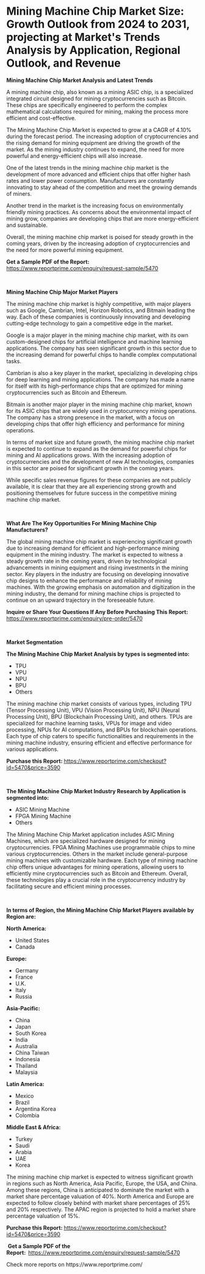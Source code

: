 <p><h1>Mining Machine Chip Market Size: Growth Outlook from 2024 to 2031, projecting at Market's Trends Analysis by Application, Regional Outlook, and Revenue</h1></p><p><strong>Mining Machine Chip Market Analysis and Latest Trends</strong></p>
<p><p>A mining machine chip, also known as a mining ASIC chip, is a specialized integrated circuit designed for mining cryptocurrencies such as Bitcoin. These chips are specifically engineered to perform the complex mathematical calculations required for mining, making the process more efficient and cost-effective.</p><p>The Mining Machine Chip Market is expected to grow at a CAGR of 4.10% during the forecast period. The increasing adoption of cryptocurrencies and the rising demand for mining equipment are driving the growth of the market. As the mining industry continues to expand, the need for more powerful and energy-efficient chips will also increase.</p><p>One of the latest trends in the mining machine chip market is the development of more advanced and efficient chips that offer higher hash rates and lower power consumption. Manufacturers are constantly innovating to stay ahead of the competition and meet the growing demands of miners.</p><p>Another trend in the market is the increasing focus on environmentally friendly mining practices. As concerns about the environmental impact of mining grow, companies are developing chips that are more energy-efficient and sustainable.</p><p>Overall, the mining machine chip market is poised for steady growth in the coming years, driven by the increasing adoption of cryptocurrencies and the need for more powerful mining equipment.</p></p>
<p><strong>Get a Sample PDF of the Report:&nbsp;</strong> <a href="https://www.reportprime.com/enquiry/request-sample/5470">https://www.reportprime.com/enquiry/request-sample/5470</a></p>
<p>&nbsp;</p>
<p><strong>Mining Machine Chip Major Market Players</strong></p>
<p><p>The mining machine chip market is highly competitive, with major players such as Google, Cambrian, Intel, Horizon Robotics, and Bitmain leading the way. Each of these companies is continuously innovating and developing cutting-edge technology to gain a competitive edge in the market.</p><p>Google is a major player in the mining machine chip market, with its own custom-designed chips for artificial intelligence and machine learning applications. The company has seen significant growth in this sector due to the increasing demand for powerful chips to handle complex computational tasks.</p><p>Cambrian is also a key player in the market, specializing in developing chips for deep learning and mining applications. The company has made a name for itself with its high-performance chips that are optimized for mining cryptocurrencies such as Bitcoin and Ethereum.</p><p>Bitmain is another major player in the mining machine chip market, known for its ASIC chips that are widely used in cryptocurrency mining operations. The company has a strong presence in the market, with a focus on developing chips that offer high efficiency and performance for mining operations.</p><p>In terms of market size and future growth, the mining machine chip market is expected to continue to expand as the demand for powerful chips for mining and AI applications grows. With the increasing adoption of cryptocurrencies and the development of new AI technologies, companies in this sector are poised for significant growth in the coming years.</p><p>While specific sales revenue figures for these companies are not publicly available, it is clear that they are all experiencing strong growth and positioning themselves for future success in the competitive mining machine chip market.</p></p>
<p>&nbsp;</p>
<p><strong>What Are The Key Opportunities For Mining Machine Chip Manufacturers?</strong></p>
<p><p>The global mining machine chip market is experiencing significant growth due to increasing demand for efficient and high-performance mining equipment in the mining industry. The market is expected to witness a steady growth rate in the coming years, driven by technological advancements in mining equipment and rising investments in the mining sector. Key players in the industry are focusing on developing innovative chip designs to enhance the performance and reliability of mining machines. With the growing emphasis on automation and digitization in the mining industry, the demand for mining machine chips is projected to continue on an upward trajectory in the foreseeable future.</p></p>
<p><strong>Inquire or Share Your Questions If Any Before Purchasing This Report:</strong> <a href="https://www.reportprime.com/enquiry/pre-order/5470">https://www.reportprime.com/enquiry/pre-order/5470</a></p>
<p>&nbsp;</p>
<p><strong>Market Segmentation</strong></p>
<p><strong>The Mining Machine Chip Market Analysis by types is segmented into:</strong></p>
<p><ul><li>TPU</li><li>VPU</li><li>NPU</li><li>BPU</li><li>Others</li></ul></p>
<p><p>The mining machine chip market consists of various types, including TPU (Tensor Processing Unit), VPU (Vision Processing Unit), NPU (Neural Processing Unit), BPU (Blockchain Processing Unit), and others. TPUs are specialized for machine learning tasks, VPUs for image and video processing, NPUs for AI computations, and BPUs for blockchain operations. Each type of chip caters to specific functionalities and requirements in the mining machine industry, ensuring efficient and effective performance for various applications.</p></p>
<p><strong>Purchase this Report:&nbsp;</strong><a href="https://www.reportprime.com/checkout?id=5470&price=3590">https://www.reportprime.com/checkout?id=5470&price=3590</a></p>
<p>&nbsp;</p>
<p><strong>The Mining Machine Chip Market Industry Research by Application is segmented into:</strong></p>
<p><ul><li>ASIC Mining Machine</li><li>FPGA Mining Machine</li><li>Others</li></ul></p>
<p><p>The Mining Machine Chip Market application includes ASIC Mining Machines, which are specialized hardware designed for mining cryptocurrencies. FPGA Mining Machines use programmable chips to mine various cryptocurrencies. Others in the market include general-purpose mining machines with customizable hardware. Each type of mining machine chip offers unique advantages for mining operations, allowing users to efficiently mine cryptocurrencies such as Bitcoin and Ethereum. Overall, these technologies play a crucial role in the cryptocurrency industry by facilitating secure and efficient mining processes.</p></p>
<p>&nbsp;</p>
<p><strong>In terms of Region, the Mining Machine Chip Market Players available by Region are:</strong></p>
<p>
    <p> <strong> North America: </strong>
        <ul>
            <li>United States</li>
            <li>Canada</li>
        </ul>
        </p> 
    <p> <strong> Europe: </strong>
        <ul>
            <li>Germany</li>
            <li>France</li>
            <li>U.K.</li>
            <li>Italy</li>
            <li>Russia</li>
        </ul>
        </p> 
    <p> <strong> Asia-Pacific: </strong>
        <ul>
            <li>China</li>
            <li>Japan</li>
            <li>South Korea</li>
            <li>India</li>
            <li>Australia</li>
            <li>China Taiwan</li>
            <li>Indonesia</li>
            <li>Thailand</li>
            <li>Malaysia</li>
        </ul>
        </p> 
    <p> <strong> Latin America: </strong>
        <ul>
            <li>Mexico</li>
            <li>Brazil</li>
            <li>Argentina Korea</li>
            <li>Colombia</li>
        </ul>
        </p> 
    <p> <strong> Middle East & Africa: </strong>
        <ul>
            <li>Turkey</li>
            <li>Saudi</li>
            <li>Arabia</li>
            <li>UAE</li>
            <li>Korea</li>
        </ul>
    </p>
    </p>
<p><p>The mining machine chip market is expected to witness significant growth in regions such as North America, Asia Pacific, Europe, the USA, and China. Among these regions, China is anticipated to dominate the market with a market share percentage valuation of 40%. North America and Europe are expected to follow closely behind with market share percentages of 25% and 20% respectively. The APAC region is projected to hold a market share percentage valuation of 15%.</p></p>
<p><strong>Purchase this Report: </strong><a href="https://www.reportprime.com/checkout?id=5470&price=3590">https://www.reportprime.com/checkout?id=5470&price=3590</a></p>
<p>&nbsp;<strong>Get a Sample PDF of the Report:&nbsp;&nbsp;</strong><a href="https://www.reportprime.com/enquiry/request-sample/5470">https://www.reportprime.com/enquiry/request-sample/5470</a></p>
<p><strong></strong></p>
<p>Check more reports on https://www.reportprime.com/</p>